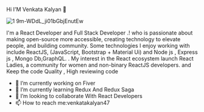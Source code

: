  Hi I'M Venkata Kalyan 👋
 
 ![1 9m-WDdL_ji01bGbjEnutEw](https://user-images.githubusercontent.com/69142651/93917610-d575ae80-fd28-11ea-88e6-a603d8562d6f.gif)

I'm a React Developer and Full Stack Developer .! who is passionate about making open-source more accessible, creating technology to elevate people, and building community. Some technologies I enjoy working with include ReactJS,  (JavaScript, Bootstrap + Material Ui) and  Node js , Express js , Mongo Db,GraphQL. . My interest in the React ecosystem  launch React Ladies, a community for women and non-binary ReactJS developers.
and Keep the code Quality , High reviewing code 


- 🔭 I’m currently working on Fiver
- 🌱 I’m currently learning Redux And Redux Saga
- 👯 I’m looking to collaborate With  React Developers 
- 📫 How to reach me:venkatakalyan47

